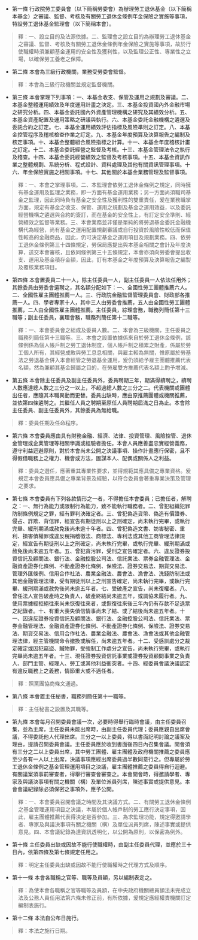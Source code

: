 * 第一條 行政院勞工委員會（以下簡稱勞委會）為辦理勞工退休基金（以下簡稱本基金）之審議、監督、考核及有關勞工退休金條例年金保險之實施等事項，特設勞工退休基金監理會（以下簡稱本會）。

> 釋：一、設立目的及法源依據。二、監理會之設立目的為辦理勞工退休基金之審議、監督、考核及有關勞工退休金條例年金保險之實施等事項，故於行使職權時須兼顧基金運用的安全性及獲利性，以及監理公正性、專業性之立場，以確保勞工養老之保障。

* 第二條 本會為三級行政機關，業務受勞委會監督。

> 釋：本會為三級行政機關並規定監督機關。

* 第三條 本會掌理下列事項：一、本基金收支、保管及運用之規劃及審議。二、本基金整體運用績效及年度運用計畫之決定。三、本基金投資國內外金融市場之研究分析。四、本基金委託國內外資產管理機構之研究及其績效分析。五、本基金資產配置及運用策略之研議與執行。六、本基金委託金融機構之遴選及委託合約之訂定。七、本基金運用績效評估指標及風險準則之訂定。八、本基金控管程序及稽核檢查作業之訂定。九、本基金年度預算及決算報告之編制及核定事項。十、本基金整體組合風險指標之計算。十一、本基金年度稽核計畫之訂定。十二、本基金委託經營之監督及考核。十三、本基金管理法令之執行及稽查。十四、本基金委託經營績效之監督及考核事項。十五、本基金資訊作業之整體規劃、系統分析、程式設計、資料處理及其他有關資訊管理事項。十六、年金保險實施之相關事項。十七、其他關於本基金業務管理及監督事項。

> 釋：一、本會之掌理事項。二、本監理會依勞工退休金條例之規定，同時擁有基金運用及監理之業務，即一方面有基金運用業務；另一方面尚須職司基金之監理，因此同時負有基金之安全性及獲利性的雙重責任，爰在業務職掌方面，規定有基金之收支、保管、運用之規劃及基金之運用效益，以及委託經營機構之遴選與合約的簽訂，而在基金的安全性上，有訂定安全準則、經營績效之監督等業務。三、本會業務並非僅是單純的將勞退基金委託金融機構代為經營，尚有基金之運用配置規劃審議或自行投資於風險性較低而保值性較高的金融商品，因此，仍可決定基金之運用項目及規劃業務。四、依勞工退休金條例第三十四條規定，勞保局應提出與本基金相關之會計及年度決算，送交本會審核，且依同條例第三十五條規定，本會亦須向勞委會提出收支、運用及基金積存金額，因此，訂有本基金之年度預算及決算報告之編製及覆核業務項目。

* 第四條 本會置委員二十一人，除主任委員一人，副主任委員一人依法任用外；其餘委員由勞委會遴聘之，其名額分配如下：一、全國性勞工團體推薦六人。二、全國性雇主團體推薦一人。三、行政院金融監督管理委員會、財政部各推薦一人。四、學者專家十人，其中三人由勞委會推薦，五人由全國性勞工團體推薦，二人由全國性雇主團體推薦。主任委員，綜理會務，職務列簡任第十三職等；副主任委員，襄理會務，職務列簡任第十二職等。

> 釋：一、本會委員會之組成及委員人數。二、本會為三級機關，主任委員之職務列簡任第十三職等。三、本會之設置依據係來自於勞工退休金條例，該條例係為個人帳戶制之勞工退休制度，個人帳戶制之積累之財產，係屬於勞工個人所有，其經營成敗與勞工息息相關，與雇主較為無關，惟原屬於勞基法之勞退基金併入本會經管之勞退基金運用，爰仍須給予雇主團體推薦代表名額，然為兼顧其基金歸屬之目的，在勞雇雙方推薦代表名額上酌予增減。

* 第五條 本會除主任委員及副主任委員外，委員聘期三年，期滿得續聘之，續聘人數應達總人數之三分之一以上，不超過總人數之三分之二。代表機關或團體出任者，應隨其本職異動而更替。委員出缺時，應由原推薦團體或機關推薦，並依第四條遴聘之。其繼任人員之聘期至原任人員聘期屆滿之日為止。本會除主任委員、副主任委員外，其餘委員為無給職。

> 釋：委員任期及任命程序。

* 第六條 本會委員應由具有財務金融、經濟、法律、投資管理、風險控管、退休金管理或企業管理等相關學識或經驗者擔任。本會人員應善盡忠實經營義務，遵守利益迴避原則，對於本會尚未公開之決議事項、操作計畫應行保密，且不得假借職務上之權力、機會或方法，圖謀本人、配偶或關係人之利益。

> 釋：委員之選任，應著重其專業性要求，並得規範其應具備之專業資格。爰規定本會委員應具備之專業背景及經驗，以符合委員會著重專業決策及管理之要求。

* 第七條 本會委員有下列各款情形之一者，不得擔任本會委員；已擔任者，解聘之：一、無行為能力或限制行為能力，致不能執行職務者。二、曾犯組織犯罪防制條例規定之罪，經有罪判決確定者。三、曾犯偽造貨幣、偽造有價證券、侵占、詐欺、背信罪，經宣告有期徒刑以上之刑確定，尚未執行完畢，或執行完畢、緩刑期滿或赦免後尚未逾十年者。四、曾犯偽造文書、妨害秘密、重利、損害債權罪或違反稅捐稽徵法、商標法、專利法或其他工商管理法律規定，經宣告有期徒刑以上之刑確定，尚未執行完畢，或執行完畢、緩刑期滿或赦免後尚未逾五年者。五、曾犯貪污罪，受刑之宣告確定者。六、違反證券投資信託及顧問法、銀行法、金融控股公司法、信託業法、票券金融管理法、金融資產證券化條例、不動產證券化條例、保險法、證券交易法、期貨交易法、管理外匯條例、信用合作社法、農業金融法、農會法、漁會法、洗錢防制法或其他金融管理法律，受有期徒刑以上之刑宣告確定，尚未執行完畢，或執行完畢、緩刑期滿或赦免後尚未逾五年者。七、受破產之宣告，尚未復權者。八、曾任法人宣告破產時之負責人，破產終結尚未逾五年，或調協未履行者。九、使用票據經拒絕往來尚未恢復往來者，或恢復往來後三年內仍有存款不足退票之紀錄者。十、有重大喪失債信情事尚未了結、或了結後尚未逾五年者。十一、因違反證券投資信託及顧問法、銀行法、金融控股公司法、信託業法、票券金融管理法、金融資產證券化條例、不動產證券化條例、保險法、證券交易法、期貨交易法、信用合作社法、農業金融法、農會法、漁會法或其他金融管理法律，經主管機關命令撤換或解任，尚未逾五年者。十二、受感訓處分之裁定確定或因犯竊盜、贓物罪，受強制工作處分之宣告，尚未執行完畢，或執行完畢尚未逾五年者。十三、現任證券投資信託事業或證券投資顧問事業之負責人、部門主管、經理人、勞工或其他利益衝突者。十四、經委員會議決議認定有違反職務上之義務，情節重大或不適任者。

> 釋：照黨團協商條文通過。

* 第八條 本會置主任秘書，職務列簡任第十一職等。

> 釋：主任秘書之設置及其職等。

* 第九條 本會每月召開委員會議一次，必要時得舉行臨時會議，由主任委員召集，並為主席，主任委員未能出席時，由副主任委員代理；委員應親自出席會議，不得委託他人代理出席。三分之一以上委員，得以書面記明討論之議案及理由，提請召開委員會議。主任委員應於收到書面後四日內召集會議。開會須有三分之二以上委員出席，其中勞工團體、雇主團體及政府機關推薦之委員應至少各有一人以上出席，決議事項應經出席委員過半數同意行之。但專屬於勞工退休金條例之基金管理運用項目之決議，雇主團體推薦之委員得自行迴避。有關議案須事前審查者，得舉行審查會審查之。本會開會時，得邀請學者、專家及與議決事項有關之機關（構）及單位派員列席，陳述事實或提供意見。本會會議紀錄除必須保密之事項外，應予公開。

> 釋：一、本會委員召開會議之時間及其決議方式。二、有關勞工退休金條例之基金管理運用項目之決議，本屬於個人帳戶制的勞工應行決定事項，因此，雇主團體推薦代表得決定是否參加。三、為求監理功能，規定得邀請學者、專家及與議決事項有關之機關（構）及單位派員列席，陳述事實或提供意見。四、本會議紀錄為達資訊透明化，以公開為原則，以保密為例外。

* 第十條 主任委員出缺或因故不能行使職權時，由副主任委員代理，並應於三十日內，依第四條及第七條規定任用之。

> 釋：明定主任委員出缺或因故不能行使職權時之代理方式及順序。

* 第十一條 本會各職稱之官等、職等及員額，另以編制表定之。

> 釋：為使本會各職稱之官等職等及員額，在中央政府機關總員額法未完成立法及公務人員任用法第六條未修正前，有所依據，爰規定應經權責機關訂定編制表施行。

* 第十二條 本法自公布日施行。

> 釋：本法之施行日期。

